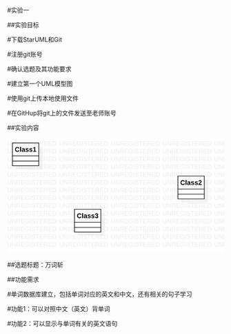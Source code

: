 #实验一

##实验目标

#下载StarUML和Git

#注册git账号

#确认选题及其功能要求

#建立第一个UML模型图

#使用git上传本地使用文件

#在GitHup将git上的文件发送至老师账号

##实验内容

![第一个UML图](./Model1.jpg)


##选题标题：万词斩

##功能需求

#单词数据库建立，包括单词对应的英文和中文，还有相关的句子学习

#功能1：可以对照中文（英文）背单词

#功能2：可以显示与单词有关的英文语句




